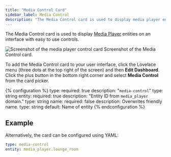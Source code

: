 ```yaml
---
title: "Media Control Card"
sidebar_label: Media Control
description: "The Media Control card is used to display media player entities on an interface with easy to use controls."
---
```


The Media Control card is used to display [Media Player](/integrations/#media-player) entities on an interface with easy to use controls.

<p class='img'>
<img src='/images/lovelace/lovelace_mediaplayer.png' alt='Screenshot of the media player control card'>
Screenshot of the Media Control card.
</p>

To add the Media Control card to your user interface, click the Lovelace menu (three dots at the top right of the screen) and then **Edit Dashboard**. Click the plus button in the bottom right corner and select **Media Control** from the card picker.

{% configuration %}
type:
  required: true
  description: "`media-control`"
  type: string
entity:
  required: true
  description: "Entity ID from `media_player` domain."
  type: string
name:
  required: false
  description: Overwrites friendly name.
  type: string
  default: Name of entity
{% endconfiguration %}

## Example

Alternatively, the card can be configured using YAML:

```yaml
type: media-control
entity: media_player.lounge_room
```
